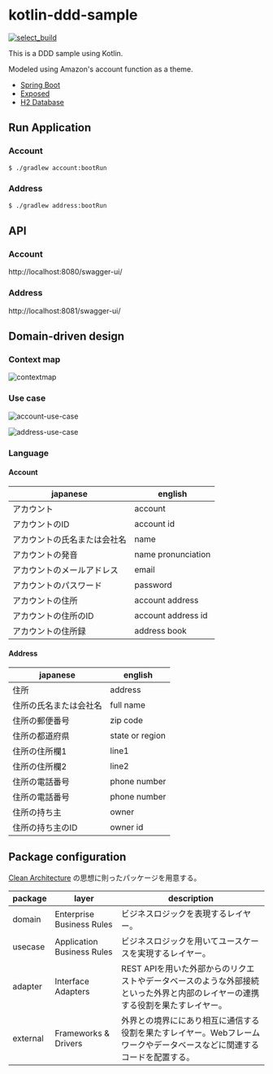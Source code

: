 # kotlin-ddd-sample

[![select_build](https://github.com/htnk128/kotlin-ddd-sample/actions/workflows/select_build.yaml/badge.svg)](https://github.com/htnk128/kotlin-ddd-sample/actions/workflows/select_build.yaml)

This is a DDD sample using Kotlin.

Modeled using Amazon's account function as a theme.

- [Spring Boot](https://github.com/spring-projects/spring-boot)
- [Exposed](https://github.com/JetBrains/Exposed)
- [H2 Database](https://github.com/h2database/h2database)

## Run Application

### Account
``` bash
$ ./gradlew account:bootRun
```

### Address
``` bash
$ ./gradlew address:bootRun
```

## API

### Account
http://localhost:8080/swagger-ui/

### Address
http://localhost:8081/swagger-ui/

## Domain-driven design

### Context map

![contextmap](./docs/contextmap.png)

### Use case

![account-use-case](./docs/account-use-case.png)

![address-use-case](./docs/address-use-case.png)

### Language

#### Account

| japanese | english |
| ---- | ------ |
| アカウント | account |
| アカウントのID | account id |
| アカウントの氏名または会社名 | name |
| アカウントの発音 | name pronunciation |
| アカウントのメールアドレス | email |
| アカウントのパスワード | password |
| アカウントの住所 | account address |
| アカウントの住所のID | account address id |
| アカウントの住所録 | address book |
 
#### Address

| japanese | english |
| ---- | ------ |
| 住所 | address |
| 住所の氏名または会社名 | full name |
| 住所の郵便番号 | zip code |
| 住所の都道府県 | state or region |
| 住所の住所欄1 | line1 |
| 住所の住所欄2 | line2 |
| 住所の電話番号 | phone number |
| 住所の電話番号 | phone number |
| 住所の持ち主 | owner |
| 住所の持ち主のID | owner id |

## Package configuration

[Clean Architecture](https://blog.cleancoder.com/uncle-bob/2012/08/13/the-clean-architecture.html) の思想に則ったパッケージを用意する。

| package | layer | description |
----|----|----
| domain | Enterprise Business Rules | ビジネスロジックを表現するレイヤー。 |
| usecase | Application Business Rules | ビジネスロジックを用いてユースケースを実現するレイヤー。 |
| adapter | Interface Adapters | REST APIを用いた外部からのリクエストやデータベースのような外部接続といった外界と内部のレイヤーの連携する役割を果たすレイヤー。 |
| external | Frameworks & Drivers | 外界との境界ににあり相互に通信する役割を果たすレイヤー。Webフレームワークやデータベースなどに関連するコードを配置する。 |
